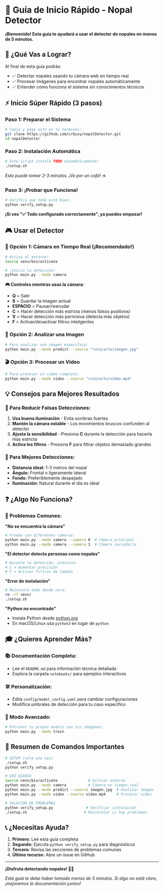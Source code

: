 # 🚀 Guía de Inicio Rápido - Nopal Detector

**¡Bienvenido! Esta guía te ayudará a usar el detector de nopales en menos de 5 minutos.**

## 🎯 ¿Qué Vas a Lograr?

Al final de esta guía podrás:
- ✅ Detectar nopales usando tu cámara web en tiempo real
- ✅ Procesar imágenes para encontrar nopales automáticamente  
- ✅ Entender cómo funciona el sistema sin conocimientos técnicos

## ⚡ Inicio Súper Rápido (3 pasos)

### Paso 1: Preparar el Sistema
```bash
# Copia y pega esto en tu terminal:
git clone https://github.com/crbzxy/nopalDetector.git
cd nopalDetector
```

### Paso 2: Instalación Automática
```bash
# Este script instala TODO automáticamente:
./setup.sh
```
*Esto puede tomar 2-3 minutos. ¡Ve por un café! ☕*

### Paso 3: ¡Probar que Funciona!
```bash
# Verifica que todo esté bien:
python verify_setup.py
```

**¡Si ves "✅ Todo configurado correctamente", ya puedes empezar!**

## 🎮 Usar el Detector

### 🎥 Opción 1: Cámara en Tiempo Real (¡Recomendado!)

```bash
# Activa el entorno:
source venv/bin/activate

# ¡Inicia la detección!
python main.py --mode camera
```

**🎮 Controles mientras usas la cámara:**
- **Q** = Salir
- **S** = Guardar la imagen actual
- **ESPACIO** = Pausar/reanudar
- **C** = Hacer detección más estricta (menos falsos positivos)
- **V** = Hacer detección más permisiva (detecta más objetos)
- **F** = Activar/desactivar filtros inteligentes

### 📸 Opción 2: Analizar una Imagen

```bash
# Para analizar una imagen específica:
python main.py --mode predict --source "ruta/a/tu/imagen.jpg"
```

### 🎬 Opción 3: Procesar un Video

```bash
# Para procesar un video completo:
python main.py --mode video --source "ruta/a/tu/video.mp4"
```

## 💡 Consejos para Mejores Resultados

### 🎯 Para Reducir Falsas Detecciones:
1. **Usa buena iluminación** - Evita sombras fuertes
2. **Mantén la cámara estable** - Los movimientos bruscos confunden al detector
3. **Ajusta la sensibilidad** - Presiona **C** durante la detección para hacerla más estricta
4. **Activa los filtros** - Presiona **F** para filtrar objetos demasiado grandes

### 📱 Para Mejores Detecciones:
- **Distancia ideal:** 1-3 metros del nopal
- **Ángulo:** Frontal o ligeramente lateral
- **Fondo:** Preferiblemente despejado
- **Iluminación:** Natural durante el día es ideal

## ❓ ¿Algo No Funciona?

### 🚨 Problemas Comunes:

**"No se encuentra la cámara"**
```bash
# Prueba con diferentes cámaras:
python main.py --mode camera --camera 0  # Cámara principal
python main.py --mode camera --camera 1  # Cámara secundaria
```

**"El detector detecta personas como nopales"**
```bash
# Durante la detección, presiona:
# C = Aumentar precisión
# F = Activar filtros de tamaño
```

**"Error de instalación"**
```bash
# Reinstala todo desde cero:
rm -rf venv/
./setup.sh
```

**"Python no encontrado"**
- Instala Python desde [python.org](https://python.org)
- En macOS/Linux usa `python3` en lugar de `python`

## 🎓 ¿Quieres Aprender Más?

### 📚 Documentación Completa:
- Lee el `README.md` para información técnica detallada
- Explora la carpeta `notebooks/` para ejemplos interactivos

### 🛠️ Personalización:
- Edita `config/model_config.yaml` para cambiar configuraciones
- Modifica umbrales de detección para tu caso específico

### 🔬 Modo Avanzado:
```bash
# Entrenar tu propio modelo con tus imágenes:
python main.py --mode train
```

## 🎯 Resumen de Comandos Importantes

```bash
# SETUP (solo una vez)
./setup.sh
python verify_setup.py

# USO DIARIO
source venv/bin/activate              # Activar entorno
python main.py --mode camera          # Cámara en tiempo real
python main.py --mode predict --source imagen.jpg  # Analizar imagen
python main.py --mode video --source video.mp4     # Procesar video

# SOLUCIÓN DE PROBLEMAS
python verify_setup.py               # Verificar instalación
./setup.sh                          # Reinstalar si hay problemas
```

## 📞 ¿Necesitas Ayuda?

1. **Primero:** Lee esta guía completa
2. **Segundo:** Ejecuta `python verify_setup.py` para diagnósticos
3. **Tercero:** Revisa las secciones de problemas comunes
4. **Último recurso:** Abre un issue en GitHub

---

**¡Disfruta detectando nopales! 🌵✨**

*Esta guía te debe haber tomado menos de 5 minutos. Si algo no está claro, ¡mejoremos la documentación juntos!*